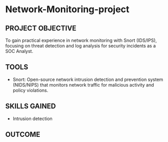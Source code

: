 # Network-Monitoring-project

## PROJECT OBJECTIVE
To gain practical experience in network monitoring with Snort (IDS/IPS), focusing on threat detection and log analysis for security incidents as a SOC Analyst.
## TOOLS
- Snort: Open-source network intrusion detection and prevention system (NIDS/NIPS) that monitors network traffic for malicious activity and policy violations.


## SKILLS GAINED
- Intrusion detection

## OUTCOME
